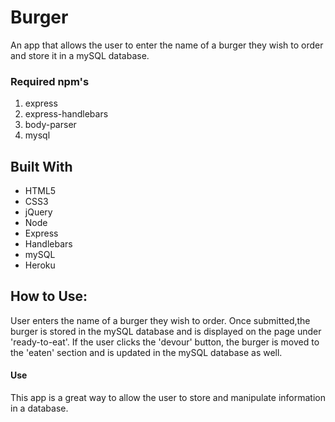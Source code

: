 # Burger

An app that allows the user to enter the name of a burger they wish to order and store it in a mySQL database. 

### Required npm's
1. express
2. express-handlebars
3. body-parser
4. mysql

## Built With
* HTML5
* CSS3
* jQuery
* Node
* Express
* Handlebars
* mySQL
* Heroku

## How to Use:

User enters the name of a burger they wish to order. Once submitted,the burger is stored in the mySQL database and is displayed on the page under 'ready-to-eat'. If the user clicks the 'devour' button, the burger is moved to the 'eaten' section and is updated in the mySQL database as well.

#### Use 

This app is a great way to allow the user to store and manipulate information in a database.
